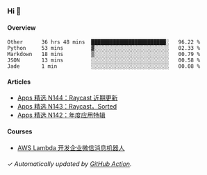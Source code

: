 ### Hi 👋

#### Overview

<!--START_SECTION:waka-->
```text
Other      36 hrs 48 mins  ████████████████████████░   96.22 % 
Python     53 mins         ▓░░░░░░░░░░░░░░░░░░░░░░░░   02.33 % 
Markdown   18 mins         ▒░░░░░░░░░░░░░░░░░░░░░░░░   00.79 % 
JSON       13 mins         ░░░░░░░░░░░░░░░░░░░░░░░░░   00.58 % 
Jade       1 min           ░░░░░░░░░░░░░░░░░░░░░░░░░   00.08 % 
```
<!--END_SECTION:waka-->

#### Articles

<!-- BLOG:START -->
- [Apps 精选 N144：Raycast 近期更新](http://huhuhang.com/post/product-hunt/product-hunt-n144)
- [Apps 精选 N143：Raycast，Sorted](http://huhuhang.com/post/product-hunt/product-hunt-n143)
- [Apps 精选 N142：年度应用特辑](http://huhuhang.com/post/product-hunt/product-hunt-n142)
<!-- BLOG:END -->

#### Courses

<!-- SYL:START -->
- [AWS Lambda 开发企业微信消息机器人](https://lanqiao.cn/courses/2868)
<!-- SYL:END -->

###### ✓ Automatically updated by [GitHub Action](https://github.com/huhuhang/huhuhang/actions).
